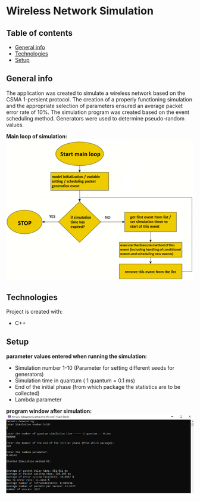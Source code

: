 # Wireless Network Simulation


## Table of contents
* [General info](#general-info)
* [Technologies](#technologies)
* [Setup](#setup)

## General info
The application was created to simulate a wireless network based on the CSMA 1-persient protocol. The creation of a properly functioning simulation and the appropriate selection of parameters ensured an average packet error rate of 10%.
The simulation program was created based on the event scheduling method. 
Generators were used to determine pseudo-random values.

**Main loop of simulation:**<br/>
![main loop](./img/main_loop.png)

	
## Technologies
Project is created with:
* C++

## Setup
**parameter values entered when running the simulation:**
* Simulation number 1-10 (Parameter for setting different seeds for generators)
* Simulation time in quantum ( 1 quantum = 0.1 ms)
* End of the initial phase (from which package the statistics are to be collected)
* Lambda parameter

**program window after simulation:** <br/>
![console](./img/console.png)
